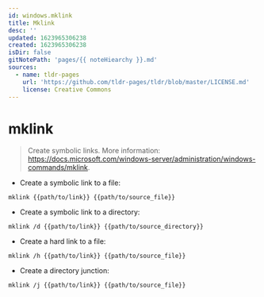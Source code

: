 ```yaml
---
id: windows.mklink
title: Mklink
desc: ''
updated: 1623965306238
created: 1623965306238
isDir: false
gitNotePath: 'pages/{{ noteHiearchy }}.md'
sources:
  - name: tldr-pages
    url: 'https://github.com/tldr-pages/tldr/blob/master/LICENSE.md'
    license: Creative Commons
---
```

# mklink

> Create symbolic links.
> More information: <https://docs.microsoft.com/windows-server/administration/windows-commands/mklink>.

- Create a symbolic link to a file:

`mklink {{path/to/link}} {{path/to/source_file}}`

- Create a symbolic link to a directory:

`mklink /d {{path/to/link}} {{path/to/source_directory}}`

- Create a hard link to a file:

`mklink /h {{path/to/link}} {{path/to/source_file}}`

- Create a directory junction:

`mklink /j {{path/to/link}} {{path/to/source_file}}`

